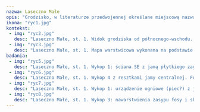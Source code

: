 ```yaml
---
nazwa: Laseczno Małe
opis: "Grodzisko, w literaturze przedwojennej określane miejscową nazwą Kaninkenberg lub Kaninchenberg , zaznaczone było na mapie grodzisk W. Antoniewicza i Z. Wartołowskiej. Wpisane zostało do rejestru zabytków w roku 1968. Kopiec w Lasecznie Małym znajduje się na wysoczyźnie przy wschodniej krawędzi doliny jeziora Gulbińskiego. Obiekt znajduje się w terenie otwartym i jest bardzo silnie eksponowany. Stożek ma około 30 metrów średnicy przy podstawie i ok. 10 metrów średnicy na górnym plateau. Wysokość stożka od podstawy wynosi ponad 5 metrów. Obiekt jest porośnięty trawą, jedynie od strony północno-zachodniej (od jeziora) i na szczycie porastają go krzaki głogu. Teren wokół obiektu także jest wolny od roślinności wysokopiennej."
ikona: "ryc1.jpg"
kontekst:
 - img: "ryc2.jpg"
   desc: "Laseczno Małe, st. 1. Widok grodziska od północnego-wschodu. Fot. Z. Kobyliński."
 - img: "ryc3.jpg"
   desc: "Laseczno Małe, st. 1. Mapa warstwicowa wykonana na podstawie stereofotografii z drona. Oprac. W. Małkowski."
badania:
 - img: "ryc5.jpg"
   desc: "Laseczno Małe, st. 1. Wykop 1: ściana SE z jamą płytkiego zagłębienia. Fot. J. Wysocki."
 - img: "ryc6.jpg"
   desc: "Laseczno Małe, st. 1. Wykop 4 z resztkami jamy centralnej. Fot. J. Wysocki."
 - img: "ryc7.jpg"
   desc: "Laseczno Małe, st. 1. Wykop 1: urządzenie ogniowe (piec?) z jamą przypiecową. Fot. J. Wysocki."
 - img: "ryc8.jpg"
   desc: "Laseczno Małe, st. 1. Wykop 3: nawarstwienia zasypu fosy i skały calcowej (wytrąceniami węglanowymi). Fot. J. Wysocki."
---
```

